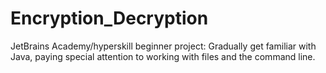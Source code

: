 # Encryption_Decryption
JetBrains Academy/hyperskill beginner project: Gradually get familiar with Java, paying special attention to working with files and the command line.
